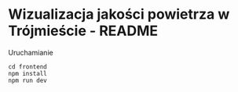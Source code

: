 # Wizualizacja jakości powietrza w Trójmieście - README

Uruchamianie
```
cd frontend
npm install
npm run dev
```
